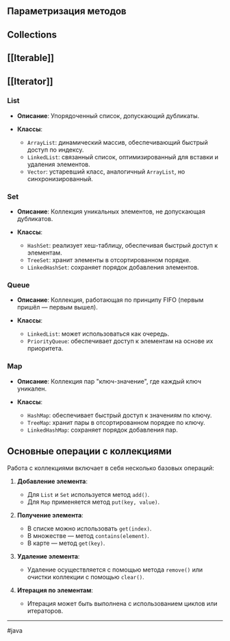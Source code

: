 ## Параметризация методов
## Collections
## [[Iterable]]
## [[Iterator]]


### List
- **Описание**: Упорядоченный список, допускающий дубликаты.
- **Классы**:
    
    - `ArrayList`: динамический массив, обеспечивающий быстрый доступ по индексу.
    - `LinkedList`: связанный список, оптимизированный для вставки и удаления элементов.
    - `Vector`: устаревший класс, аналогичный `ArrayList`, но синхронизированный.
    
### Set
- **Описание**: Коллекция уникальных элементов, не допускающая дубликатов.
- **Классы**:
    
    - `HashSet`: реализует хеш-таблицу, обеспечивая быстрый доступ к элементам.
    - `TreeSet`: хранит элементы в отсортированном порядке.
    - `LinkedHashSet`: сохраняет порядок добавления элементов.
    
### Queue
- **Описание**: Коллекция, работающая по принципу FIFO (первым пришёл — первым вышел).
- **Классы**:
    
    - `LinkedList`: может использоваться как очередь.
    - `PriorityQueue`: обеспечивает доступ к элементам на основе их приоритета.
### Map
- **Описание**: Коллекция пар "ключ-значение", где каждый ключ уникален.
- **Классы**:
    
    - `HashMap`: обеспечивает быстрый доступ к значениям по ключу.
    - `TreeMap`: хранит пары в отсортированном порядке по ключу.
    - `LinkedHashMap`: сохраняет порядок добавления пар.
## Основные операции с коллекциями
Работа с коллекциями включает в себя несколько базовых операций:
1. **Добавление элемента**:
    
    - Для `List` и `Set` используется метод `add()`.
    - Для `Map` применяется метод `put(key, value)`.
2. **Получение элемента**:
    - В списке можно использовать `get(index)`.
    - В множестве — метод `contains(element)`.
    - В карте — метод `get(key)`.
3. **Удаление элемента**:
    - Удаление осуществляется с помощью метода `remove()` или очистки коллекции с помощью `clear()`.
4. **Итерация по элементам**:
    - Итерация может быть выполнена с использованием циклов или итераторов.


* * *
#java 
